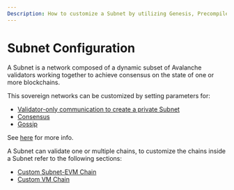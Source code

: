 ```yaml
---
Description: How to customize a Subnet by utilizing Genesis, Precompile and Blockchain Configs.
---
```


# Subnet Configuration

A Subnet is a network composed of a dynamic subset of Avalanche validators working 
together to achieve consensus on the state of one or more blockchains.
 
This sovereign networks can be customized by setting parameters for:

- [Validator-only communication to create a private Subnet](../nodes/maintain/subnet-configs.md#validatoronly-bool)
- [Consensus](../nodes/maintain/subnet-configs.md#consensus-parameters)
- [Gossip](../nodes/maintain/subnet-configs.md#gossip-configs)

See [here](../nodes/maintain/subnet-configs.md) for more info.

A Subnet can validate one or multiple chains, 
to customize the chains inside a Subnet refer to the following sections:

- [Custom Subnet-EVM Chain](../subnets/customize-a-subnet-evm-chain) 
- [Custom VM Chain](../subnets/introduction-to-vm)  
